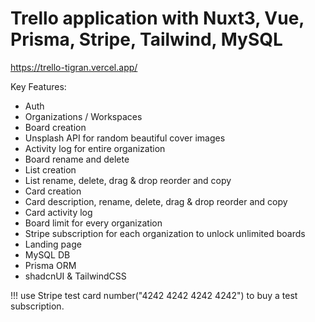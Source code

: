 # Trello application with Nuxt3, Vue, Prisma, Stripe, Tailwind, MySQL

https://trello-tigran.vercel.app/

Key Features:

- Auth
- Organizations / Workspaces
- Board creation
- Unsplash API for random beautiful cover images
- Activity log for entire organization
- Board rename and delete
- List creation
- List rename, delete, drag & drop reorder and copy
- Card creation
- Card description, rename, delete, drag & drop reorder and copy
- Card activity log
- Board limit for every organization
- Stripe subscription for each organization to unlock unlimited boards
- Landing page
- MySQL DB
- Prisma ORM
- shadcnUI & TailwindCSS

!!! use Stripe test card number("4242 4242 4242 4242") to buy a test subscription.
